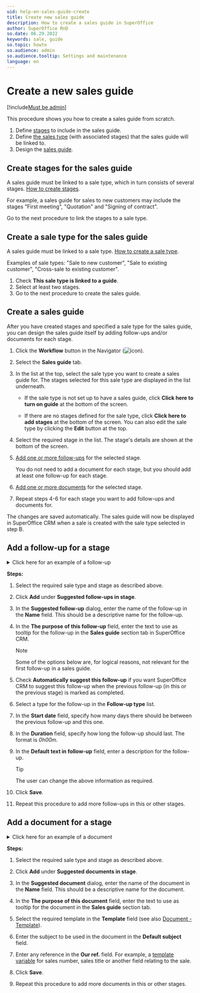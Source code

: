 ```yaml
---
uid: help-en-sales-guide-create
title: Create new sales guide
description: How to create a sales guide in SuperOffice
author: SuperOffice RnD
so.date: 06.29.2022
keywords: sale, guide
so.topic: howto
so.audience: admin
so.audience.tooltip: Settings and maintenance
language: en
---
```


# Create a new sales guide

[!include[Must be admin](../../../learn/includes/req-admin.md)]

This procedure shows you how to create a sales guide from scratch.

1. Define [stages](#create-stages) to include in the sales guide.
2. Define [the sales type](#create-type) (with associated stages) that the sales guide will be linked to.
3. Design the [sales guide](#create-guide).

## <a id="create-stages" />Create stages for the sales guide

A sales guide must be linked to a sale type, which in turn consists of several stages. [How to create stages][2].

For example, a sales guide for sales to new customers may include the stages "First meeting", "Quotation" and "Signing of contract".

Go to the next procedure to link the stages to a sale type.

## <a id="create-type" />Create a sale type for the sales guide

A sales guide must be linked to a sale type. [How to create a sale type][3].

Examples of sale types: "Sale to new customer", "Sale to existing customer", "Cross-sale to existing customer".

1. Check **This sale type is linked to a guide**.
1. Select at least two stages.
1. Go to the next procedure to create the sales guide.

## <a id="create-guide" />Create a sales guide

After you have created stages and specified a sale type for the sales guide, you can design the sales guide itself by adding follow-ups and/or documents for each stage.

1. Click the **Workflow** button in the Navigator (![icon][img1]).

2. Select the **Sales guide** tab.

3. In the list at the top, select the sale type you want to create a sales guide for. The stages selected for this sale type are displayed in the list underneath.

    * If the sale type is not set up to have a sales guide, click **Click here to turn on guide** at the bottom of the screen.

    * If there are no stages defined for the sale type, click **Click here to add stages** at the bottom of the screen. You can also edit the sale type by clicking the **Edit** button at the top.

4. Select the required stage in the list. The stage's details are shown at the bottom of the screen.

5. [Add one or more follow-ups](#add-a-follow-up-for-a-stage) for the selected stage.

    You do not need to add a document for each stage, but you should add at least one follow-up for each stage.

6. [Add one or more documents](#add-a-document-for-a-stage) for the selected stage.

7. Repeat steps 4-6 for each stage you want to add follow-ups and documents for.

The changes are saved automatically. The sales guide will now be displayed in SuperOffice CRM when a sale is created with the sale type selected in step B.

## <a id="add-fo-stage" />Add a follow-up for a stage

<details><summary>Click here for an example of a follow-up</summary>

**Sale type**: Sale to new customer
**Stage**: First meeting
**Name** of follow-up: First meeting
**Purpose of this follow-up**: Examine the potential customer's requirements and assess if the product can meet their needs
**Follow-up type**: Customer meeting
**Duration**: 1 hour
**Default text**:

Agenda for first meeting:

\- Information about the customer's business and organization
\- Needs, wants, problems
\- Company presentation
\- Other
</details>

**Steps:**

1. Select the required sale type and stage as described above.

2. Click **Add** under **Suggested follow-ups in stage**.

3. In the **Suggested follow-up** dialog, enter the name of the follow-up in the **Name** field. This should be a descriptive name for the follow-up.

4. In the **The purpose of this follow-up** field, enter the text to use as tooltip for the follow-up in the **Sales guide** section tab in SuperOffice CRM.

    > [!NOTE]
    > Some of the options below are, for logical reasons, not relevant for the first follow-up in a sales guide.

5. Check **Automatically suggest this follow-up** if you want SuperOffice CRM to suggest this follow-up when the previous follow-up (in this or the previous stage) is marked as completed.

6. Select a type for the follow-up in the **Follow-up type** list.

7. In the **Start date** field, specify how many days there should be between the previous follow-up and this one.

8. In the **Duration** field, specify how long the follow-up should last. The format is *0h00m*.

9. In the **Default text in follow-up** field, enter a description for the follow-up.

    > [!TIP]
    > The user can change the above information as required.

10. Click **Save**.

11. Repeat this procedure to add more follow-ups in this or other stages.

## <a id="add-doc-stage" />Add a document for a stage

<details><summary>Click here for an example of a document</summary>

**Sale type**: Sale to new customer
**Stage**: First meeting
**Name** of document: Meeting confirmation
**Purpose of this sales step**: Send an email with meeting confirmation and date/time to all participants for the first meeting.
**Template**: Email
**Default subject**: Meeting confirmation (first meeting)
</details>

**Steps:**

1. Select the required sale type and stage as described above.

2. Click **Add** under **Suggested documents in stage**.

3. In the **Suggested document** dialog, enter the name of the document in the **Name** field. This should be a descriptive name for the document.

4. In the **The purpose of this document** field, enter the text to use as tooltip for the document in the **Sales guide** section tab.

5. Select the required template in the **Template** field (see also [Document - Template][4]).

6. Enter the subject to be used in the document in the **Default subject** field.

7. Enter any reference in the **Our ref.** field. For example, a [template variable][1] for sales number, sales title or another field relating to the sale.

8. Click **Save**.

9. Repeat this procedure to add more documents in this or other stages.

<!-- Referenced links -->
[1]: ../../../document/templates/variables/for-sales.md
[2]: ../../../admin/lists/learn/sale-stage.md
[3]: ../../../admin/lists/learn/sale-type.md
[4]: ../../../admin/lists/learn/document-template.md

<!-- Referenced images -->
[img1]: ../../../../../common/icons/nav-admin-workflow-active.png
